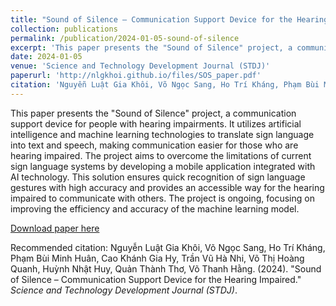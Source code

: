 ```yaml
---
title: "Sound of Silence – Communication Support Device for the Hearing Impaired"
collection: publications
permalink: /publication/2024-01-05-sound-of-silence
excerpt: 'This paper presents the "Sound of Silence" project, a communication support device for people with hearing impairments, using artificial intelligence and machine learning to translate sign language into text and speech.'
date: 2024-01-05
venue: 'Science and Technology Development Journal (STDJ)'
paperurl: 'http://nlgkhoi.github.io/files/SOS_paper.pdf'
citation: 'Nguyễn Luật Gia Khôi, Võ Ngọc Sang, Ho Trí Kháng, Phạm Bùi Minh Huân, Cao Khánh Gia Hy, Trần Vũ Hà Nhi, Võ Thị Hoàng Quanh, Huỳnh Nhật Huy, Quản Thành Thơ, Võ Thanh Hằng. (2024). "Sound of Silence – Communication Support Device for the Hearing Impaired." <i>Journal of AI and Social Good</i>.'
---
```

This paper presents the "Sound of Silence" project, a communication support device for people with hearing impairments. It utilizes artificial intelligence and machine learning technologies to translate sign language into text and speech, making communication easier for those who are hearing impaired. The project aims to overcome the limitations of current sign language systems by developing a mobile application integrated with AI technology. This solution ensures quick recognition of sign language gestures with high accuracy and provides an accessible way for the hearing impaired to communicate with others. The project is ongoing, focusing on improving the efficiency and accuracy of the machine learning model.

[Download paper here](http://nlgkhoi.github.io/files/SOS_paper.pdf)

Recommended citation: Nguyễn Luật Gia Khôi, Võ Ngọc Sang, Ho Trí Kháng, Phạm Bùi Minh Huân, Cao Khánh Gia Hy, Trần Vũ Hà Nhi, Võ Thị Hoàng Quanh, Huỳnh Nhật Huy, Quản Thành Thơ, Võ Thanh Hằng. (2024). "Sound of Silence – Communication Support Device for the Hearing Impaired." <i>Science and Technology Development Journal (STDJ)</i>.
